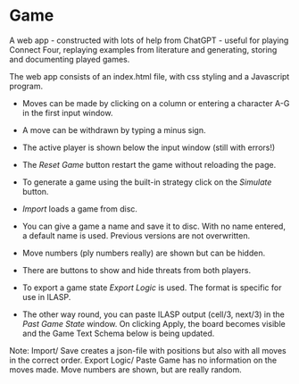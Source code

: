 # Game
A web app  - constructed with lots of help from ChatGPT - useful for playing Connect Four, replaying examples from literature and generating, storing and  documenting played games. 

The web app consists of an index.html file, with css styling and a Javascript program.

- Moves can be made by clicking on a column or entering a character A-G in the first input window.
- A move can be withdrawn by typing a minus sign.
- The active player is shown below the input window (still with errors!)
- The _Reset Game_ button restart the game without reloading the page.
- To generate a game using the built-in strategy click on the *Simulate* button.

- _Import_ loads a game from disc.
- You can give a game a name and save it to disc. With no name entered, a default name is used. Previous versions are not overwritten. 
- Move numbers (ply numbers really) are shown but can be hidden.
- There are buttons to show and hide threats from both players.

- To export a game state _Export Logic_ is used. The format is specific for use in ILASP.
- The other way round, you can paste ILASP output (cell/3, next/3) in the _Past Game State_ window. On clicking Apply, the board becomes visible and the Game Text Schema below is being updated.

Note: Import/ Save creates a json-file with positions but also with all moves in the correct order. Export Logic/ Paste Game has no information on the moves made. Move numbers are shown, but are really random.